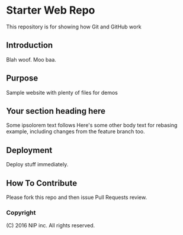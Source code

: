 # Starter Web Repo

This repository is for showing how Git and GitHub work

## Introduction

Blah woof. Moo baa.

## Purpose

Sample website with plenty of files for demos

## Your section heading here

Some ipsolorem text follows
Here's some other body text for rebasing example, including changes from the feature branch too.

## Deployment

Deploy stuff immediately.

## How To Contribute

Please fork this repo and then issue Pull Requests review.

### Copyright

(C) 2016 NIP inc. All rights reserved.

